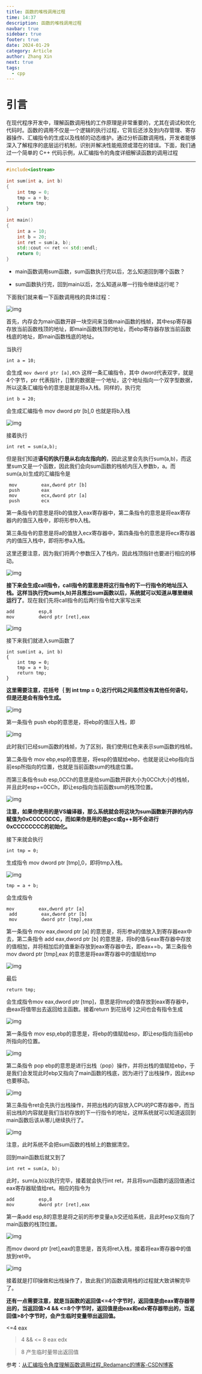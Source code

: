 ```yaml
---
title: 函数的堆栈调用过程
time: 14:37
description: 函数的堆栈调用过程
navbar: true
sidebar: true
footer: true
date: 2024-01-29
category: Article
author: Zhang Xin
next: true
tags:
  - cpp
---
```

# 引言

在现代程序开发中，理解函数调用栈的工作原理是非常重要的，尤其在调试和优化代码时。函数的调用不仅是一个逻辑的执行过程，它背后还涉及到内存管理、寄存器操作、汇编指令的生成以及栈帧的动态维护。通过分析函数调用栈，开发者能够深入了解程序的底层运行机制，识别并解决性能瓶颈或潜在的错误。下面，我们通过一个简单的 C++ 代码示例，从汇编指令的角度详细解读函数的调用过程

---
```cpp
#include<iostream>
 
int sum(int a, int b)
{
	int tmp = 0;
	tmp = a + b;
	return tmp;
}
 
int main()
{
	int a = 10;
	int b = 20;
	int ret = sum(a, b);
	std::cout << ret << std::endl;
	return 0;
}
```

* main函数调用sum函数，sum函数执行完以后，怎么知道回到哪个函数？

* sum函数执行完，回到main以后，怎么知道从哪一行指令继续运行呢？

下面我们就来看一下函数调用栈的具体过程：

![img](https://img-blog.csdnimg.cn/20200310202640774.png?x-oss-process=image/watermark,type_ZmFuZ3poZW5naGVpdGk,shadow_10,text_aHR0cHM6Ly9ibG9nLmNzZG4ubmV0L1RoaW5QaWthY2h1,size_16,color_FFFFFF,t_70)

首先，内存会为main函数开辟一块空间来当做main函数的栈帧，其中esp寄存器存放当前函数栈顶的地址，即main函数栈顶的地址，而ebp寄存器存放当前函数栈底的地址，即main函数栈底的地址。

当执行

```
int a = 10;
```

会生成 `mov dword ptr [a],0Ch`  这样一条汇编指令，其中 dword代表双字，就是4个字节，ptr 代表指针，[]里的数据是一个地址，这个地址指向一个双字型数据，所以这条汇编指令的意思是就是将a入栈。同样的，执行完

```
int b = 20;
```

会生成汇编指令 mov dword ptr [b],0  也就是将b入栈

![img](https://img-blog.csdnimg.cn/2020031020393817.png?x-oss-process=image/watermark,type_ZmFuZ3poZW5naGVpdGk,shadow_10,text_aHR0cHM6Ly9ibG9nLmNzZG4ubmV0L1RoaW5QaWthY2h1,size_16,color_FFFFFF,t_70)

接着执行

```
int ret = sum(a,b);
```

但是我们知道**语句的执行是从右向左指向的**，因此这里会先执行sum(a,b)，而这里sum又是一个函数，因此我们会向sum函数的栈帧内压入参数b，a。而sum(a,b)生成的汇编指令是

 

```
 mov         eax,dword ptr [b]  
 push        eax  
 mov         ecx,dword ptr [a]  
 push        ecx 
```

第一条指令的意思是将b的值放入eax寄存器中，第二条指令的意思是将eax寄存器内的值压入栈中，即将形参b入栈。

第三条指令的意思是将a的值放入ecx寄存器中，第四条指令的意思是将ecx寄存器内的值压入栈中，即将形参a入栈。

这里还要注意，因为我们将两个参数压入了栈内，因此栈顶指针也要进行相应的移动。

![img](https://img-blog.csdnimg.cn/2020031021011664.png?x-oss-process=image/watermark,type_ZmFuZ3poZW5naGVpdGk,shadow_10,text_aHR0cHM6Ly9ibG9nLmNzZG4ubmV0L1RoaW5QaWthY2h1,size_16,color_FFFFFF,t_70)

**接下来会生成call指令，call指令的意思是将这行指令的下一行指令的地址压入栈。这样当执行完sum(s,b)并且推出sum函数以后，系统就可以知道从哪里继续运行了**。现在我们先将call指令的后两行指令给大家写出来

  

```
add         esp,8  
mov         dword ptr [ret],eax 
```

![img](https://img-blog.csdnimg.cn/20200310210922877.png?x-oss-process=image/watermark,type_ZmFuZ3poZW5naGVpdGk,shadow_10,text_aHR0cHM6Ly9ibG9nLmNzZG4ubmV0L1RoaW5QaWthY2h1,size_16,color_FFFFFF,t_70)

接下来我们就进入sum函数了

```
int sum(int a, int b)
{
	int tmp = 0;
	tmp = a + b;
	return tmp;
}
```

**这里需要注意，花括号｛ 到 int tmp = 0;这行代码之间虽然没有其他任何语句，但是还是会有指令生成。**

![img](https://img-blog.csdnimg.cn/20200310212538361.png?x-oss-process=image/watermark,type_ZmFuZ3poZW5naGVpdGk,shadow_10,text_aHR0cHM6Ly9ibG9nLmNzZG4ubmV0L1RoaW5QaWthY2h1,size_16,color_FFFFFF,t_70)

第一条指令 push ebp的意思是，将ebp的值压入栈，即

![img](https://img-blog.csdnimg.cn/2020031021321235.png?x-oss-process=image/watermark,type_ZmFuZ3poZW5naGVpdGk,shadow_10,text_aHR0cHM6Ly9ibG9nLmNzZG4ubmV0L1RoaW5QaWthY2h1,size_16,color_FFFFFF,t_70)

此时我们已经sum函数的栈帧，为了区别，我们使用红色来表示sum函数的栈帧。

第二条指令 mov ebp,esp的意思是，将esp的值赋给ebp，也就是说让ebp指向当前esp所指向的位置，也就是当前函数sum的栈底位置。

而第三条指令sub esp,0CCh的意思是给sum函数开辟大小为0CCh大小的栈帧，并且此时esp+=0CCh，即让esp指向当前函数sum的栈顶位置。

![img](https://img-blog.csdnimg.cn/2020031021371445.png?x-oss-process=image/watermark,type_ZmFuZ3poZW5naGVpdGk,shadow_10,text_aHR0cHM6Ly9ibG9nLmNzZG4ubmV0L1RoaW5QaWthY2h1,size_16,color_FFFFFF,t_70)

**注意，如果你使用的是VS编译器，那么系统就会将这块为sum函数新开辟的内存赋值为0xCCCCCCCC，而如果你是用的是gcc或g++则不会进行0xCCCCCCCC的初始化。**

 接下来就会执行

```
int tmp = 0;
```

生成指令 mov  dword ptr [tmp],0，即将tmp入栈。

![img](https://img-blog.csdnimg.cn/20200311111432294.png?x-oss-process=image/watermark,type_ZmFuZ3poZW5naGVpdGk,shadow_10,text_aHR0cHM6Ly9ibG9nLmNzZG4ubmV0L1RoaW5QaWthY2h1,size_16,color_FFFFFF,t_70)

```
tmp = a + b;
```

会生成指令

 

```
mov         eax,dword ptr [a]  
 add         eax,dword ptr [b]  
 mov         dword ptr [tmp],eax 
```

第一条指令  mov         eax,dword ptr [a]  的意思是，将形参a的值放入到寄存器eax中去，第二条指令 add         eax,dword ptr [b]  的意思是，将b的值与eax寄存器中存放的值相加，并将相加后的值重新存放到eax寄存器中去，即eax+=b，第三条指令 mov         dword ptr [tmp],eax 的意思是将eax寄存器中的值赋给tmp

![img](https://img-blog.csdnimg.cn/20200310215133755.png?x-oss-process=image/watermark,type_ZmFuZ3poZW5naGVpdGk,shadow_10,text_aHR0cHM6Ly9ibG9nLmNzZG4ubmV0L1RoaW5QaWthY2h1,size_16,color_FFFFFF,t_70)

最后

```
return tmp;
```

会生成指令mov         eax,dword ptr [tmp]，意思是将tmp的值存放到eax寄存器中，由eax将值带出去返回给主函数。接着return 到花括号 }之间也会有指令生成

![img](https://img-blog.csdnimg.cn/20200310220537899.png?x-oss-process=image/watermark,type_ZmFuZ3poZW5naGVpdGk,shadow_10,text_aHR0cHM6Ly9ibG9nLmNzZG4ubmV0L1RoaW5QaWthY2h1,size_16,color_FFFFFF,t_70)

第一条指令 mov esp,ebp的意思是，将ebp的值赋给esp，即让esp指向当前ebp所指向的位置。

![img](https://img-blog.csdnimg.cn/20200310220800845.png?x-oss-process=image/watermark,type_ZmFuZ3poZW5naGVpdGk,shadow_10,text_aHR0cHM6Ly9ibG9nLmNzZG4ubmV0L1RoaW5QaWthY2h1,size_16,color_FFFFFF,t_70)

第二条指令 pop ebp的意思是进行出栈（pop）操作，并将出栈的值赋给ebp，于是我们会发现此时ebp又指向了main函数的栈底，因为进行了出栈操作，因此esp也要移动。

![img](https://img-blog.csdnimg.cn/20200310221512205.png?x-oss-process=image/watermark,type_ZmFuZ3poZW5naGVpdGk,shadow_10,text_aHR0cHM6Ly9ibG9nLmNzZG4ubmV0L1RoaW5QaWthY2h1,size_16,color_FFFFFF,t_70)

第三条指令ret会先执行出栈操作，并把出栈的内容放入CPU的PC寄存器中，而当前出栈的内容就是我们当初存放的下一行指令的地址，这样系统就可以知道返回到main函数后该从哪儿继续执行了。

![img](https://img-blog.csdnimg.cn/20200310221602708.png?x-oss-process=image/watermark,type_ZmFuZ3poZW5naGVpdGk,shadow_10,text_aHR0cHM6Ly9ibG9nLmNzZG4ubmV0L1RoaW5QaWthY2h1,size_16,color_FFFFFF,t_70)

注意，此时系统不会把sum函数的栈帧上的数据清空。

回到main函数后就又到了

```
int ret = sum(a, b);
```

此时，sum(a,b)以执行完毕，接着就会执行int ret，并且将sum函数的返回值通过eax寄存器赋值给ret。相应的指令为

```
add         esp,8  
mov         dword ptr [ret],eax
```

第一条add esp,8的意思是将之前的形参变量a,b交还给系统，且此时esp又指向了main函数的栈顶位置。

![img](https://img-blog.csdnimg.cn/20200310222311369.png?x-oss-process=image/watermark,type_ZmFuZ3poZW5naGVpdGk,shadow_10,text_aHR0cHM6Ly9ibG9nLmNzZG4ubmV0L1RoaW5QaWthY2h1,size_16,color_FFFFFF,t_70)

而mov dword ptr [ret],eax的意思是，首先将ret入栈，接着将eax寄存器中的值放到ret中。

![img](https://img-blog.csdnimg.cn/20200310222525658.png?x-oss-process=image/watermark,type_ZmFuZ3poZW5naGVpdGk,shadow_10,text_aHR0cHM6Ly9ibG9nLmNzZG4ubmV0L1RoaW5QaWthY2h1,size_16,color_FFFFFF,t_70)

接着就是打印操做和出栈操作了，致此我们的函数调用栈的过程就大致讲解完毕了。

**还有一点需要注意，就是当函数的返回值<=4个字节时，返回值是由eax寄存器带出的，当返回值>4  &&   <=8个字节时，返回值是由eax和edx寄存器带出的，当返回值>8个字节时，会产生临时变量带出返回值。**

<=4  eax

>4  &&  <= 8   eax  edx

>8    产生临时量带出返回值





参考：[从汇编指令角度理解函数调用过程_Redamanc的博客-CSDN博客](https://blog.csdn.net/m0_46308273/article/details/115826807)